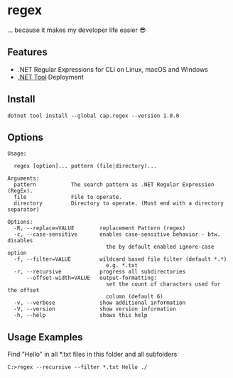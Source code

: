 # regex

... because it makes my developer life easier 😎

## Features

- .NET Regular Expressions for CLI on Linux, macOS and Windows
- [.NET Tool](https://docs.microsoft.com/en-us/dotnet/core/tools/global-tools) Deployment

## Install

```
dotnet tool install --global cap.regex --version 1.0.0
```

## Options

```
Usage:

  regex [option]... pattern (file|directory)...

Arguments:
  pattern           The search pattern as .NET Regular Expression (RegEx).
  file              File to operate.
  directory         Directory to operate. (Must end with a directory separator)

Options:
  -R, --replace=VALUE        replacement Pattern (regex)
  -c, --case-sensitive       enables case-sensitive behavior - btw. disables
                               the by default enabled ignore-case option
  -f, --filter=VALUE         wildcard based file filter (default *.*)
                               e.g. *.txt
  -r, --recursive            progress all subdirectories
      --offset-width=VALUE   output-formatting:
                               set the count of characters used for the offset
                               column (default 6)
  -v, --verbose              show additional information
  -V, --version              show version information
  -h, --help                 shows this help
```

## Usage Examples

Find "Hello" in all *.txt files in this folder and all subfolders
```
C:>regex --recursive --filter *.txt Hello ./
```

